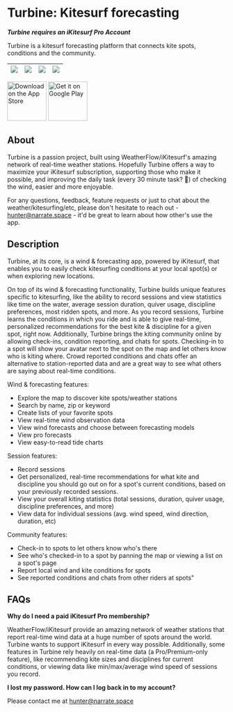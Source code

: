 # Turbine: Kitesurf forecasting

***Turbine requires an iKitesurf Pro Account***

Turbine is a kitesurf forecasting platform that connects kite spots, conditions and the community.

![](screenshots/appstore_1.png)             |  ![](screenshots/appstore_2.png)             |  ![](screenshots/appstore_3.png)             |  ![](screenshots/appstore_4.png)
:-------------------------:|:-------------------------:|:-------------------------:|:-------------------------:

<a href="https://testflight.apple.com/join/f4AD35NN" target="_blank">
<img src="https://github.com/narrate-co/turbine/blob/master/screenshots/download_on_the_app_store.png" alt="Download on the App Store" height="90"/></a>

<a href="https://play.google.com/store/apps/details?id=space.narrate.tate" target="_blank">
<img src="https://github.com/narrate-co/turbine/blob/master/screenshots/get_it_on_google_play.png" alt="Get it on Google Play" height="90"/></a>

## About 

Turbine is a passion project, built using WeatherFlow/iKitesurf's amazing network of real-time weather stations. Hopefully Turbine offers a way to maximize your iKitesurf subscription, supporting those who make it possible, and improving the daily task (every 30 minute task? 😬) of checking the wind, easier and more enjoyable. 

For any questions, feedback, feature requests or just to chat about the weather/kitesurfing/etc, please don't hesitate to reach out - hunter@narrate.space - it'd be great to learn about how other's use the app.

## Description

Turbine, at its core, is a wind & forecasting app, powered by iKitesurf, that enables you to easily check kitesurfing conditions at your local spot(s) or when exploring new locations. 

On top of its wind & forecasting functionality, Turbine builds unique features specific to kitesurfing, like the ability to record sessions and view statistics like time on the water, average session duration, quiver usage, discipline preferences, most ridden spots, and more. As you record sessions, Turbine learns the conditions in which you ride and is able to give real-time, personalized recommendations for the best kite & discipline for a given spot, right now.  Additionally, Turbine brings the kiting community online by allowing check-ins, condition reporting, and chats for spots. Checking-in to a spot will show your avatar next to the spot on the map and let others know who is kiting where. Crowd reported conditions and chats offer an alternative to station-reported data and are a great way to see what others are saying about real-time conditions.

Wind & forecasting features:

* Explore the map to discover kite spots/weather stations
* Search by name, zip or keyword
* Create lists of your favorite spots
* View real-time wind observation data
* View wind forecasts and choose between forecasting models
* View pro forecasts
* View easy-to-read tide charts

Session features:

* Record sessions
* Get personalized, real-time recommendations for what kite and discipline you should go out on for a spot's current conditions, based on your previously recorded sessions. 
* View your overall kiting statistics (total sessions, duration, quiver usage, discipline preferences, and more)
* View data for individual sessions (avg. wind speed, wind direction, duration, etc)

Community features:

* Check-in to spots to let others know who's there
* See  who's checked-in to a spot by panning the map or viewing a list on a spot's page
* Report local wind and kite conditions for spots
* See reported conditions and chats from other riders at spots"

## FAQs

**Why do I need a paid iKitesurf Pro membership?**

WeatherFlow/iKitesurf provide an amazing network of weather stations that report real-time wind data at a huge number of spots around the world. Turbine wants to support iKitesurf in every way possible. Additionally, some features in Turbine rely heavily on real-time data (a Pro/Premium-only feature), like recommending kite sizes and disciplines for current conditions, or viewing data like min/max/average wind speed of sessions you record.


**I lost my password. How can I log back in to my account?**

Please contact me at hunter@narrate.space
